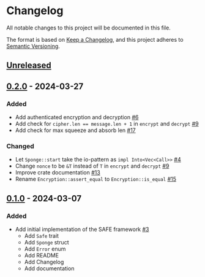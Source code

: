 # Changelog

All notable changes to this project will be documented in this file.

The format is based on [Keep a Changelog](https://keepachangelog.com/en/1.0.0/),
and this project adheres to [Semantic Versioning](https://semver.org/spec/v2.0.0.html).

## [Unreleased]

## [0.2.0] - 2024-03-27

### Added

- Add authenticated encryption and decryption [#6]
- Add check for `cipher.len == message.len + 1` in `encrypt` and `decrypt` [#9]
- Add check for max squeeze and absorb len [#17]

### Changed

- Let `Sponge::start` take the io-pattern as `impl Into<Vec<Call>>` [#4]
- Change `nonce` to be `&T` instead of `T` in `encrypt` and `decrypt` [#9]
- Improve crate documentation [#13]
- Rename `Encryption::assert_equal` to `Encryption::is_equal` [#15]

## [0.1.0] - 2024-03-07

### Added

- Add initial implementation of the SAFE framework [#3]
  - Add `Safe` trait
  - Add `Sponge` struct
  - Add `Error` enum
  - Add README
  - Add Changelog
  - Add documentation

<!-- ISSUES -->
[#17]: https://github.com/dusk-network/safe/issues/17
[#15]: https://github.com/dusk-network/safe/issues/15
[#13]: https://github.com/dusk-network/safe/issues/13
[#9]: https://github.com/dusk-network/safe/issues/9
[#6]: https://github.com/dusk-network/safe/issues/6
[#4]: https://github.com/dusk-network/safe/issues/4
[#3]: https://github.com/dusk-network/safe/issues/3

<!-- VERSIONS -->
[Unreleased]: https://github.com/dusk-network/safe/compare/v0.1.0...HEAD
[0.2.0]: https://github.com/dusk-network/safe/compare/v0.1.0...v0.2.0
[0.1.0]: https://github.com/dusk-network/safe/releases/tag/v0.1.0
